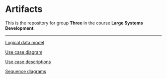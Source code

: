 # Artifacts
This is the repository for group **Three** in the course **Large Systems Development**.

---

[Logical data model](<./Logical Data Model.pdf>)

[Use case diagram](<./Use case diagram/Use case diagram v3.png>)

[Use case descriptions](<./Use case descriptions/Use case descriptions v3.pdf>)

[Sequence diagrams](<./Sequence diagrams>)
